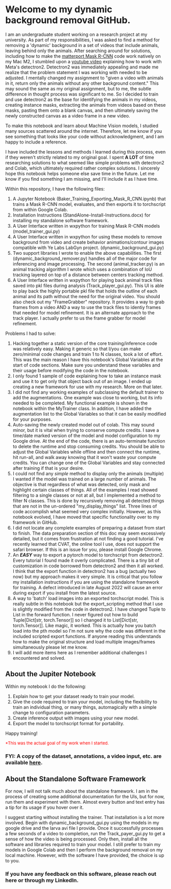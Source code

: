 # Welcome to my dynamic background removal GitHub. 
 
I am an undergraduate student working on a research project at my university. As part of my responsibilities, I was asked to find a method for removing a 'dynamic' background in a set of videos that include animals, leaving behind only the animals. After searching around for solutions, including how to make the [matterport Mask R-CNN](https://github.com/matterport/Mask_RCNN) code work natively on my Mac M2, I stumbled upon a [youtube video](https://www.youtube.com/watch?v=9a_Z14M-msc) explaining how to work with Meta's detectron2. Detectron2 was immediately appealing and made me realize that the problem statement I was working with needed to be adjusted. I mentally changed my assignment to "given a video with animals in it, return only the animals without any other background content." This may sound the same as my original assignment, but to me, the subtle difference in thought process was significant to me. So I decided to train and use detectron2 as the base for identifying the animals in my videos, creating instance masks, extracting the animals from videos based on these masks, pasting them onto a blank canvas, and then ultimately saving the newly constructed canvas as a video frame in a new video. 


To make this notebook and learn about Machine Vision models, I studied many sources scattered around the internet. Therefore, let me know if you see something that looks like your code without acknowledgment, and I am happy to include a reference.


I have included the lessons and methods I learned during this process, even if they weren't strictly related to my original goal. I spent **A LOT** of time researching solutions to what seemed like simple problems with detectron2 and Colab, which ultimately required rather complex solutions. I sincerely hope this notebook helps someone else save time in the future. Let me know if you find something I am missing, and I'll include it as I have time.


Within this repository, I have the following files:

1. A Jupyter Notebook (Baker_Training_Exporting_Mask_R_CNN.ipynb) that trains a Mask R-CNN model, evaluates, and then exports it to torchscript from within Google Colab.
2. Installation Instructions (StandAlone-Install-Instructions.docx) for installing my standalone software framework.
3. A User Interface written in wxpython for training Mask R-CNN models (model_trainer_gui.py)
4. A User Interface written in wxpython for using these models to remove background from video and create behavior animations/contour images compatible with Ye Labs LabGyn project. (dynamic_background_gui.py)
5. Two support libraries I wrote to enable the above capabilities. The first (dynamic_background_remover.py) handles all of the major code for inferencing and image processing. The second (animal_tracker.py) is an animal tracking algorithm I wrote which uses a combination of IoU tracking layered on top of a distance between centers tracking method.
6. A User Interface written in wxpython for playing back animal track files saved into pkl files during analysis (Track_player_gui.py). This UI is able to play back the highly portable pkl file that holds the outline of each animal and its path without the need for the original video. You should also check out my "FrameGrabber" repository. It provides a way to grab frames from a video AND a way to use the track files to identiy frames that needed for model refinement. It is an alternate approach to the track player. I actually prefer to us the frame grabber for model refinement. 




Problems I had to solve:
1. Hacking together a static version of the core training/inference code was relatively easy. Making it generic so that I/you can make zero/minimal code changes and train 1 to N classes, took a lot of effort. This was the main reason I have this notebook's Global Variables at the start of code sections. Make sure you understand these variables and their usage before modifying the code in the notebook.
2. I only found 1 sample of code explaining how to take an instance mask and use it to get only that object back out of an image. I ended up creating a new framework for use with my research. More on that later.
3. I did not find any working examples of subclassing the default trainer to add the augmentations. One example was close to working, but its info needed to be completed. My functional example is shown in the notebook within the MyTrainer class. In addition, I have added the augmentation list to the Global Variables so that it can be easily modified for your purposes.
4. Auto-saving the newly created model out of colab. This may sound minor, but it is vital when trying to conserve compute credits. I save a time/date marked version of the model and model configuration to my Google drive. At the end of the code, there is an auto-terminate function to delete the runtime and stop consuming credits. You should be able to adjust the Global Variables while offline and then connect the runtime, hit run-all, and walk away knowing that it won't waste your compute credits. You can change one of the Global Variables and stay connected after training if that is your desire.
5. I could not find any *simple* method to display only the animals (multiple) I wanted if the model was trained on a large number of animals. The objective is that regardless of what was detected, only mask and highlight certain classes of things. All of the examples I read showed filtering to a single classes or not at all, but I implemented a method to filter N classes. This is done by recursively removing all detected things that are not in the un-ordered "my_display_things" list. Three lines of code accomplish what seemed very complex initially. However, as this notebook evolved, I have moved that specific functionality over to my framework in GitHub. 
6. I did not locate any complete examples of preparing a dataset from start to finish. The data preparation section of this doc may seem excessively detailed, but it comes from frustration at not finding a good tutorial. I've recently learned that CVAT, the online tool I use, does not support the safari browser. If this is an issue for you, please install Google Chrome. 
7. An ***EASY*** way to export a pytorch model to torchscript from detectron2. Every tutorial I found made it overly complicated. There is a tiny bit of customization in code borrowed from detectron2 and then it all worked. I think that the export function in detectron2 has a bug (actually two now) but my approach makes it very simple. It is critical that you follow my installation instructions if you are using the standalone framework for training. A defect introduced in late August 2022 will cause an error during export if you install from the latest source. 
8. A way to 'batch' load images into an exported torchscript model. This is really subtle in this notebook but the export_scripting method that I use is slightly modified from the code in detectron2. I have changed Tuple to List in the forward function.  I never figured out how to build Tuple[Dict[str, torch.Tensor]] so I changed it to List[Dict[str, torch.Tensor]]. Like magic, it worked. This is actually how you batch load into the pth model so I'm not sure why the code was different in the included scripted export functions. If anyone reading this understands how to make the original structure and load multiple images/frames simultaneously please let me know.  
9. I will add more items here as I remember additional challenges I encountered and solved. 


## About the Jupiter Notebook

Within my notebook I do the following:


1.  Explain how to get your dataset ready to train your model.
2.  Give the code required to train your model, including the flexibility to train an individual thing, or many things, automagically with a simple change to configuration parameters.
3.  Create inference output with images using your new model.
4.  Export the model to torchscript format for portability.


Happy training!

<font size = '2' color='red'>*This was the actual goal of my work when I started.</font>


### FYI: A copy of the dataset, annotations, a video input, etc. are available [here](https://drive.google.com/drive/folders/1XPPQ7phosdoSiQS7dVN9heVVWOrPkFx5?usp=sharing).




## About the Standalone Software Framework
For now, I will not talk much about the standalone framework.  I am in the process of creating some additional documentation for the UIs, but for now, run them and experiment with them. Almost every button and text entry has a tip for its usage if you hover over it. 

I suggest starting without installing the trainer. That installation is a lot more involved. Begin with dynamic_background_gui.py using the models in my google drive and the larva avi file I provide. Once it successfully processes a few seconds of a video to completion, run the Track_payer_gui.py to get a sense of how the video is being processed. Only then, install all the software and libraries required to train your model. I still prefer to train my models in Google Colab and then I perform the background removal on my local machine. However, with the software I have provided, the choice is up to you. 


### If you have any feedback on this software, please reach out here or through my LinkedIn. 



 
